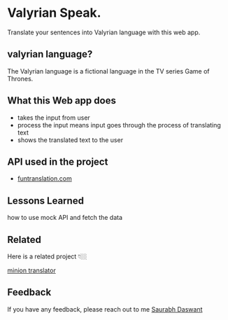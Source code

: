# Valyrian Speak. 
Translate your sentences into Valyrian language with this web app.

## valyrian language?
The Valyrian language is a fictional language in  the TV series Game of Thrones.  

## What this Web app does 

- takes the input from user
- process the input means input goes through the process of translating text
- shows the translated text to the user  

## API used in the project

 - [funtranslation.com](https://funtranslations.com/)

## Lessons Learned

how to use mock API and fetch the data 

## Related

Here is a related project 👇🏼

[minion translator](https://mininon.netlify.app/)

## Feedback

If you have any feedback, please reach out to me [Saurabh Daswant](https://twitter.com/DaswantSaurabh
)